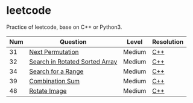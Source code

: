 # leetcode

Practice of leetcode, base on C++ or Python3.



| Num  | Question                                                     | Level  | Resolution                                                   |
| :--- | ------------------------------------------------------------ | ------ | ------------------------------------------------------------ |
| 31   | [Next Permutation](https://leetcode.com/problems/next-permutation/description/) | Medium | [C++](https://github.com/shlinym/leetcode/blob/master/C%2B%2B/next_permutation.cpp) |
| 32   | [Search in Rotated Sorted Array](https://leetcode.com/problems/search-in-rotated-sorted-array/description/) | Medium | [C++](https://github.com/shlinym/leetcode/blob/master/C%2B%2B/search_in_rotated_sorted_array.cpp) |
| 34   | [Search for a Range](https://leetcode.com/problems/search-for-a-range/description/) | Medium | [C++](https://github.com/shlinym/leetcode/blob/master/C%2B%2B/search_for_a_range.cpp) |
| 39   | [Combination Sum](https://leetcode.com/problems/combination-sum/description/) | Medium | [C++](https://github.com/shlinym/leetcode/blob/master/C%2B%2B/combination_sum.cpp) |
| 48   | [Rotate Image](https://leetcode.com/problems/rotate-image/description/) | Medium | [C++](https://github.com/shlinym/leetcode/blob/master/C%2B%2B/rotate_image.cpp) |

